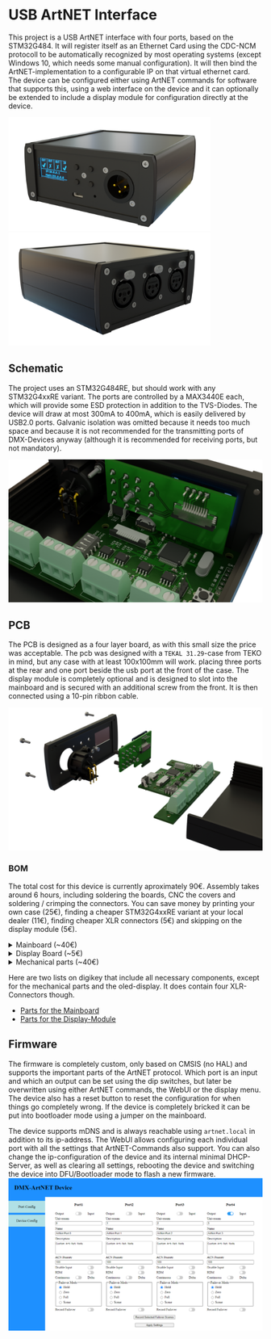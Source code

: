 # USB ArtNET Interface

This project is a USB ArtNET interface with four ports, based on the STM32G484. It will register itself as an Ethernet Card using the CDC-NCM protocoll to be automatically recognized by most operating systems (except Windows 10, which needs some manual configuration). It will then bind the ArtNET-implementation to a configurable IP on that virtual ethernet card. The device can be configured either using ArtNET commands for software that supports this, using a web interface on the device and it can optionally be extended to include a display module for configuration directly at the device.

<p float="middle">
    <img src="/Images/device.png" width="400">
    <img src="/Images/device_back.png" width="400">
</p>

## Schematic
The project uses an STM32G484RE, but should work with any STM32G4xxRE variant. The ports are controlled by a MAX3440E each, which will provide some ESD protection in addition to the TVS-Diodes. The device will draw at most 300mA to 400mA, which is easily delivered by USB2.0 ports. Galvanic isolation was omitted because it needs too much space and because it is not recommended for the transmitting ports of DMX-Devices anyway (although it is recommended for receiving ports, but not mandatory).

![](/Images/mainboard.png)

## PCB
The PCB is designed as a four layer board, as with this small size the price was acceptable. The pcb was designed with a `TEKAL 31.29`-case from TEKO in mind, but any case with at least 100x100mm will work.  placing three ports at the rear and one port beside the usb port at the front of the case. The display module is completely optional and is designed to slot into the mainboard and is secured with an additional screw from the front. It is then connected using a 10-pin ribbon cable.

![](/Images/exploded.png)

### BOM
The total cost for this device is currently aproximately 90€. Assembly takes around 6 hours, including soldering the boards, CNC the covers and soldering / crimping the connectors. You can save money by printing your own case (25€), finding a cheaper STM32G4xxRE variant at your local dealer (11€), finding cheaper XLR connectors (5€) and skipping on the display module (5€). 

<details>
<summary>Mainboard (~40€)</summary>

| Amount | Type | Value | Footprint |
|-|-|-|-|
| 4 | Capacitor | 1μF | 0603 |
| 7 | Capacitor | 100nF | 0603 |
| 2 | Capacitor | 20pF | 0603 |
| 1 | Capacitor | 10nF | 0603 |
| 1 | Capacitor | 4.7μF | 0603 |
| 8 | TVS Diode | | SMA |
| 1 | USB-C Receptacle | | |
| 1 | FFC Connector | | 1x10, Pitch 1mm |
| 4 | Terminal Block | | 1x3, Pitch 2.54mm |
| 1 | Pin Header | | 1x3, Pitch 2.54mm |
| 1 | Jumper | | 1x2, Pitch 2.54mm |
| 2 | Resistor | 5K1 | 0603 |
| 1 | Resistor | 4K7 | 0603 |
| 4 | Resistor | 130 | 0603 |
| 8 | Resistor | 560 | 0603 |
| 1 | Switch | | Through Hole, Height 6mm |
| 1 | Switch | | Through Hole, Angled, Height 6mm |
| 1 | DIP-Switch | | Through Hole, 2x4, Pitch 2.54mm |
| 1 | ESD Protection | ESDALD05UD4 | SOT23-6 |
| 1 | Linear Regulator | AP2112K-3.3 | SOT23-5 |
| 4 | Transceiver | MAX3440E | SOIC-8 |
| 1 | Crystal | 25MHz | HC49 |
| 1 | μC | STM32G484RE | LQFP64 |
    
</details>

<details>
<summary>Display Board (~5€)</summary>

| Amount | Type | Footprint |
|-|-|-|
| 1 | OLED-Display | 0.96" with I²C and SSD1306 compatible driver |
| 1 | FFC Connector | 1x10, Pitch 1mm |
| 2 | Resistor | 4K7 | 0603 |
| 4 | Switch | Through Hole, Height 10mm |
| 1 | FFC Cable | 1x10, Pitch 1mm, Length ~100mm, Type B (opposing-side contacts) |

</details>

<details>
<summary>Mechanical parts (~40€)</summary>

| Amount | Type | Specs |
|-|-|-|
| 1 | Case | TEKO TEKAL 31.29, or any case that takes Eurocard-sized PCBs (100x100mm) |
| 4 | XLR Connector | An individual mix of Female and Male XLR 3- and 5-Pin connectors, depending on your needs |
| 9 | Screws | M2, Length 15mm, Countersink |
| 9 | Nuts | M2 |
| 1 | Acrylic Window | 15mm x 25mm |
| 1 | Spacer | M2, Length 6mm |
| 1 | Mainboard PCB | | 
| 1 | Display PCB | |

</details>

Here are two lists on digikey that include all necessary components, except for the mechanical parts and the oled-display. It does contain four XLR-Connectors though.
- [Parts for the Mainboard](https://www.digikey.com/en/mylists/list/8UBRGNUC4X)
- [Parts for the Display-Module](https://www.digikey.com/en/mylists/list/5N5ETFD0BY)

## Firmware
The firmware is completely custom, only based on CMSIS (no HAL) and supports the important parts of the ArtNET protocol. Which port is an input and which an output can be set using the dip switches, but later be overwritten using either ArtNET commands, the WebUI or the display menu. The device also has a reset button to reset the configuration for when things go completely wrong. If the device is completely bricked it can be put into bootloader mode using a jumper on the mainboard.


The device supports mDNS and is always reachable using `artnet.local` in addition to its ip-address. The WebUI allows configuring each individual port with all the settings that ArtNET-Commands also support. You can also change the ip-configuration of the device and its internal minimal DHCP-Server, as well as clearing all settings, rebooting the device and switching the device into DFU/Bootloader mode to flash a new firmware.
![](/Images/webconfig1.png)